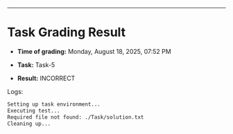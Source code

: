 
---
# Task Grading Result

- **Time of grading:** Monday, August 18, 2025, 07:52 PM

- **Task:** Task-5

- **Result:** INCORRECT


Logs:
```bash
Setting up task environment...
Executing test...
Required file not found: ./Task/solution.txt
Cleaning up...
```
